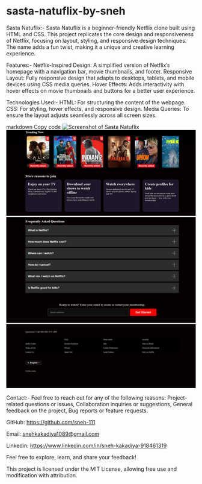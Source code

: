 # sasta-natuflix-by-sneh

Sasta Natuflix:-
Sasta Natuflix is a beginner-friendly Netflix clone built using HTML and CSS. This project replicates the core design and responsiveness of Netflix, focusing on layout, styling, and responsive design techniques. The name adds a fun twist, making it a unique and creative learning experience.

Features:-
Netflix-Inspired Design: A simplified version of Netflix’s homepage with a navigation bar, movie thumbnails, and footer.
Responsive Layout: Fully responsive design that adapts to desktops, tablets, and mobile devices using CSS media queries.
Hover Effects: Adds interactivity with hover effects on movie thumbnails and buttons for a better user experience.

Technologies Used:-
HTML: For structuring the content of the webpage.
CSS: For styling, hover effects, and responsive design.
Media Queries: To ensure the layout adjusts seamlessly across all screen sizes.

markdown
Copy code
![Screenshot of Sasta Natuflix]([sasta-natuflix-screenshot-1.png](https://github.com/sneh-111/sasta-natuflix-by-sneh/blob/0c958faf8e75db1ff56db0245038bad8ce9125d7/screenshots/sasta-natuflix-screenshot-1.png))
![Screenshot of Sasta Natuflix](sasta-natuflix-screenshot-2.png)  
![Screenshot of Sasta Natuflix](sasta-natuflix-screenshot-3.png)  
![Screenshot of Sasta Natuflix](sasta-natuflix-screenshot-4.png)  

Contact:-
Feel free to reach out for any of the following reasons:
Project-related questions or issues,
Collaboration inquiries or suggestions,
General feedback on the project,
Bug reports or feature requests.

GitHub: https://github.com/sneh-111

Email: snehkakadiya1089@gmail.com

Linkedin: https://www.linkedin.com/in/sneh-kakadiya-918461319

Feel free to explore, learn, and share your feedback!

This project is licensed under the MIT License, allowing free use and modification with attribution.







